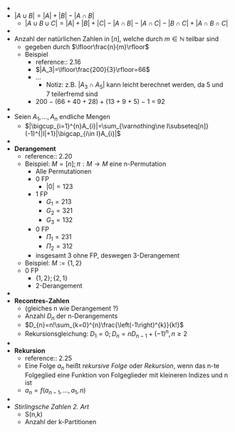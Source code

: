 -
- $|A\cup B|=|A|+|B|-|A\cap B|$
	- $|A\cup B\cup C|=|A|+|B|+|C|-|A\cap B|-|A\cap C|-|B\cap C|+|A\cap B\cap C|$
-
- Anzahl der natürlichen Zahlen in $[n]$, welche durch $m\in\mathbb{N}$ teilbar sind
	- gegeben durch $\lfloor\frac{n}{m}\rfloor$
	- Beispiel
		- reference:: 2.16
		- $|A_3|=\lfloor\frac{200}{3}\rfloor=66$
		- ...
			- Notiz: z.B. $|A_3\cap A_5|$ kann leicht berechnet werden, da 5 und 7 teilerfremd sind
		- 200 − (66 + 40 + 28) + (13 + 9 + 5) − 1 = 92
-
- Seien $A_1,...,A_{n}$ endliche Mengen
	- $|\bigcup_{i=1}^{n}A_{i}|=\sum_{\varnothing\ne I\subseteq[n]}(-1)^{|I|+1}|\bigcap_{i\in I}A_{i}|$
-
- **Derangement**
	- reference:: 2.20
	- Beispiel: $M=\left\lbrack n\right\rbrack;\pi:M\rightarrow M$ eine n-Permutation
		- Alle Permutationen
		- 0 FP
			- $\left|0\right|=123$
		- 1 FP
			- $G_1=213$
			- $G_2=321$
			- $G_3=132$
		- 0 FP
			- $\Pi_1=231$
			- $\Pi_2=312$
		- insgesamt 3 ohne FP, deswegen 3-Derangement
	- Beispiel: $M:=\left\lbrace1,2\right\rbrace$
	- 0 FP
		- $\left\lbrace1,2\right\rbrace;\left\lbrace2,1\right\rbrace$
		- 2-Derangement
-
- **Recontres-Zahlen**
	- (gleiches n wie Derangement ?)
	- Anzahl $D_{n}$ der n-Derangements
	- $D_{n}=n!\sum_{k=0}^{n}\frac{\left(-1\right)^{k}}{k!}$
	- Rekursionsgleichung: $D_1=0;D_{n}=nD_{n-1}+\left(-1\right)^{n},n\geq2$
-
- **Rekursion**
	- reference:: 2.25
	- Eine Folge $a_{n}$ heißt *rekursive Folge* oder *Rekursion*, wenn das n-te Folgeglied eine Funktion von Folgeglieder mit kleineren Indizes und n ist
	- $a_{n}=f\left(a_{n-1},...,a_1,n\right)$
-
- *Stirlingsche Zahlen 2. Art*
	- S(n,k)
	- Anzahl der k-Partitionen